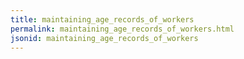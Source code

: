 ```yaml
---
title: maintaining_age_records_of_workers
permalink: maintaining_age_records_of_workers.html
jsonid: maintaining_age_records_of_workers
---
```

